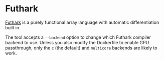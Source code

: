 # Futhark

[Futhark][] is a purely functional array language with automatic
differentiation built in.

The tool accepts a `--backend` option to change which Futhark compiler
backend to use. Unless you also modify the Dockerfile to enable GPU
passthrough, only the `c` (the default) and `multicore` backends are
likely to work.

[futhark]: https://futhark-lang.org/
